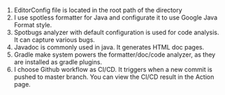 1. EditorConfig file is located in the root path of the directory
2. I use spotless formatter for Java and configurate it to use Google Java Format style.
3. Spotbugs analyzer with default configuration is used for code analysis. It can capture various bugs.
4. Javadoc is commonly used in java. It generates HTML doc pages.
5. Gradle make system powers the formatter/doc/code analyzer, as they are installed as gradle plugins.
6. I choose Github workflow as CI/CD. It triggers when a new commit is pushed to master branch. You can view the CI/CD result in the Action page.